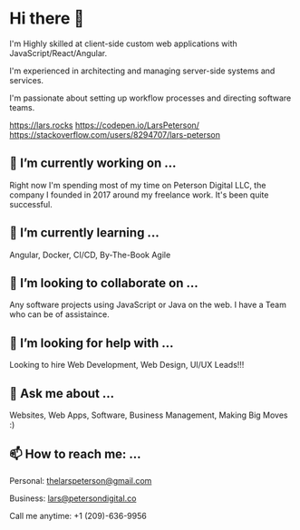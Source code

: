 # Hi there 👋

I'm Highly skilled at client-side custom web applications with JavaScript/React/Angular.

I'm experienced in architecting and managing server-side systems and services.

I'm passionate about setting up workflow processes and directing software teams.

https://lars.rocks
https://codepen.io/LarsPeterson/ 
https://stackoverflow.com/users/8294707/lars-peterson

## 🔭  I’m currently working on ...

Right now I'm spending most of my time on Peterson Digital LLC, the company I founded in 2017 around my freelance work. It's been quite successful.

## 🌱  I’m currently learning ...

Angular, Docker, CI/CD, By-The-Book Agile

## 👯  I’m looking to collaborate on ...

Any software projects using JavaScript or Java on the web. I have a Team who can be of assistaince.

## 🤔  I’m looking for help with ...

Looking to hire Web Development, Web Design, UI/UX Leads!!!

## 💬  Ask me about ...

Websites, Web Apps, Software, Business Management, Making Big Moves :)

## 📫  How to reach me: ...

Personal:
thelarspeterson@gmail.com

Business:
lars@petersondigital.co

Call me anytime:
+1 (209)-636-9956

